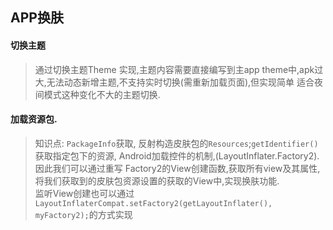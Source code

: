 ## APP换肤

#### 切换主题
> 通过切换主题Theme 实现,主题内容需要直接编写到主app theme中,apk过大,无法动态新增主题,不支持实时切换(需重新加载页面),但实现简单
适合夜间模式这种变化不大的主题切换.

#### 加载资源包.
>知识点: `PackageInfo`获取, 反射构造皮肤包的`Resources`;`getIdentifier()`获取指定包下的资源,
Android加载控件的机制,(LayoutInflater.Factory2).<br/>因此我们可以通过重写
Factory2的View创建函数,获取所有view及其属性,将我们获取到的皮肤包资源设置的获取的View中,实现换肤功能.<br/>
监听View创建也可以通过`LayoutInflaterCompat.setFactory2(getLayoutInflater(), myFactory2);`的方式实现


